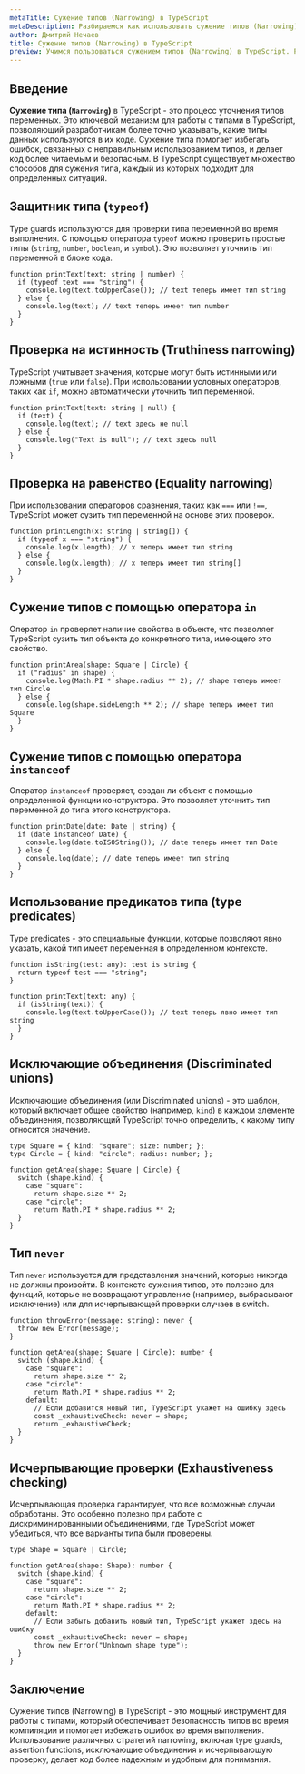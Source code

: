 ```yaml
---
metaTitle: Сужение типов (Narrowing) в TypeScript
metaDescription: Разбираемся как использовать cужение типов (Narrowing) в TypeScript
author: Дмитрий Нечаев
title: Сужение типов (Narrowing) в TypeScript
preview: Учимся пользоваться сужением типов (Narrowing) в TypeScript. Разбираем примеры использования
---
```


## Введение

**Сужение типа (`Narrowing`)** в TypeScript - это процесс уточнения типов переменных. Это ключевой механизм для работы с типами в TypeScript, позволяющий разработчикам более точно указывать, какие типы данных используются в их коде. Сужение типа помогает избегать ошибок, связанных с неправильным использованием типов, и делает код более читаемым и безопасным. В TypeScript существует множество способов для сужения типа, каждый из которых подходит для определенных ситуаций.

## Защитник типа (`typeof`)

Type guards используются для проверки типа переменной во время выполнения. С помощью оператора `typeof` можно проверить простые типы (`string`, `number`, `boolean`, и `symbol`). Это позволяет уточнить тип переменной в блоке кода.

```tsx
function printText(text: string | number) {
  if (typeof text === "string") {
    console.log(text.toUpperCase()); // text теперь имеет тип string
  } else {
    console.log(text); // text теперь имеет тип number
  }
}

```

## Проверка на истинность (Truthiness narrowing)

TypeScript учитывает значения, которые могут быть истинными или ложными (`true` или `false`). При использовании условных операторов, таких как `if`, можно автоматически уточнить тип переменной.

```tsx
function printText(text: string | null) {
  if (text) {
    console.log(text); // text здесь не null
  } else {
    console.log("Text is null"); // text здесь null
  }
}

```

## Проверка на равенство (Equality narrowing)

При использовании операторов сравнения, таких как `===` или `!==`, TypeScript может сузить тип переменной на основе этих проверок.

```tsx
function printLength(x: string | string[]) {
  if (typeof x === "string") {
    console.log(x.length); // x теперь имеет тип string
  } else {
    console.log(x.length); // x теперь имеет тип string[]
  }
}

```

## Сужение типов с помощью оператора `in`

Оператор `in` проверяет наличие свойства в объекте, что позволяет TypeScript сузить тип объекта до конкретного типа, имеющего это свойство.

```tsx
function printArea(shape: Square | Circle) {
  if ("radius" in shape) {
    console.log(Math.PI * shape.radius ** 2); // shape теперь имеет тип Circle
  } else {
    console.log(shape.sideLength ** 2); // shape теперь имеет тип Square
  }
}

```

## Сужение типов с помощью оператора `instanceof`

Оператор `instanceof` проверяет, создан ли объект с помощью определенной функции конструктора. Это позволяет уточнить тип переменной до типа этого конструктора.

```tsx
function printDate(date: Date | string) {
  if (date instanceof Date) {
    console.log(date.toISOString()); // date теперь имеет тип Date
  } else {
    console.log(date); // date теперь имеет тип string
  }
}

```

## Использование предикатов типа (type predicates)

Type predicates - это специальные функции, которые позволяют явно указать, какой тип имеет переменная в определенном контексте.

```tsx
function isString(test: any): test is string {
  return typeof test === "string";
}

function printText(text: any) {
  if (isString(text)) {
    console.log(text.toUpperCase()); // text теперь явно имеет тип string
  }
}

```

## Исключающие объединения (Discriminated unions)

Исключающие объединения (или Discriminated unions) - это шаблон, который включает общее свойство (например, `kind`) в каждом элементе объединения, позволяющий TypeScript точно определить, к какому типу относится значение.

```tsx
type Square = { kind: "square"; size: number; };
type Circle = { kind: "circle"; radius: number; };

function getArea(shape: Square | Circle) {
  switch (shape.kind) {
    case "square":
      return shape.size ** 2;
    case "circle":
      return Math.PI * shape.radius ** 2;
  }
}

```

## Тип `never`

Тип `never` используется для представления значений, которые никогда не должны произойти. В контексте сужения типов, это полезно для функций, которые не возвращают управление (например, выбрасывают исключение) или для исчерпывающей проверки случаев в switch.

```tsx
function throwError(message: string): never {
  throw new Error(message);
}

function getArea(shape: Square | Circle): number {
  switch (shape.kind) {
    case "square":
      return shape.size ** 2;
    case "circle":
      return Math.PI * shape.radius ** 2;
    default:
      // Если добавится новый тип, TypeScript укажет на ошибку здесь
      const _exhaustiveCheck: never = shape;
      return _exhaustiveCheck;
  }
}

```

## Исчерпывающие проверки (Exhaustiveness checking)

Исчерпывающая проверка гарантирует, что все возможные случаи обработаны. Это особенно полезно при работе с дискриминированными объединениями, где TypeScript может убедиться, что все варианты типа были проверены.

```tsx
type Shape = Square | Circle;

function getArea(shape: Shape): number {
  switch (shape.kind) {
    case "square":
      return shape.size ** 2;
    case "circle":
      return Math.PI * shape.radius ** 2;
    default:
      // Если забыть добавить новый тип, TypeScript укажет здесь на ошибку
      const _exhaustiveCheck: never = shape;
      throw new Error("Unknown shape type");
  }
}

```

## Заключение

Сужение типов (Narrowing) в TypeScript - это мощный инструмент для работы с типами, который обеспечивает безопасность типов во время компиляции и помогает избежать ошибок во время выполнения. Использование различных стратегий narrowing, включая type guards, assertion functions, исключающие объединения и исчерпывающую проверку, делает код более надежным и удобным для понимания.